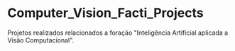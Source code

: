 # Computer_Vision_Facti_Projects

Projetos realizados relacionados a foração "Inteligência Artificial aplicada a Visão Computacional".
